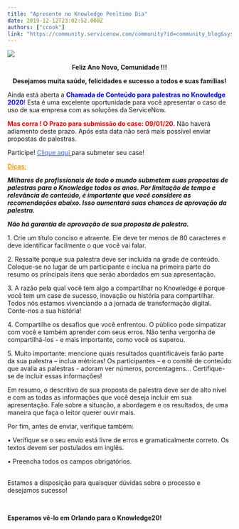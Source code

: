 ```yaml
---
title: "Apresente no Knowledge Penltimo Dia"
date: 2019-12-12T23:02:52.000Z
authors: ["ccook"]
link: "https://community.servicenow.com/community?id=community_blog&sys_id=502c8cfbdb69c890414eeeb5ca9619d5"
---
```

<p><strong><img style="max-width: 100%; max-height: 480px;" src="https://community.servicenow.com/068d854d1bbd8810a59033f2cd4bcbac.iix" /></strong></p>
<p style="text-align: center;"><strong>Feliz Ano Novo, Comunidade !!! </strong></p>
<p style="text-align: center;"><strong>Desejamos muita saúde, felicidades e sucesso a todos e suas famílias!</strong></p>
<p>Ainda está aberta a <span style="color: #0000ff;"><strong>Chamada de Conteúdo para palestras no Knowledge 2020</strong>!</span> Esta é uma excelente oportunidade para você apresentar o caso de uso de sua empresa com as soluções da ServiceNow.</p>
<p><span style="color: #ff0000;"><strong>Mas corra ! O Prazo para submissão do case: 09/01/20.</strong></span> Não haverá adiamento deste prazo. Após esta data não será mais possível enviar propostas de palestras.</p>
<p>Participe! <a href="https://reg.rainfocus.com/flow/servicenow/knowledge2020/cfcexternal/cfpHome" rel="nofollow"><span style="color: #3366ff;">Clique aqui</span> </a>para submeter seu case!</p>
<p><strong><span style="text-decoration: underline; color: #ff9900;">Dicas:</span></strong></p>
<p><em><strong>Milhares de profissionais de todo o mundo submetem suas propostas de palestras para o Knowledge todos os anos. Por limitação de tempo e relevância de conteúdo, é importante que você considere as recomendações abaixo. Isso aumentará suas chances de aprovação da palestra. </strong></em></p>
<p><em><strong>Não há garantia de aprovação de sua proposta de palestra.</strong></em></p>
<p>1. Crie um título conciso e atraente. Ele deve ter menos de 80 caracteres e deve identificar facilmente o que você vai falar.</p>
<p>2. Ressalte porque sua palestra deve ser incluída na grade de conteúdo. <br />Coloque-se no lugar de um participante e inclua na primeira parte do resumo os principais itens que serão abordados em sua apresentação.</p>
<p>3. A razão pela qual você tem algo a compartilhar no Knowledge é porque você tem um case de sucesso, inovação ou história para compartilhar. Todos nós estamos vivenciando a a jornada de transformação digital. Conte-nos a sua história!</p>
<p>4. Compartilhe os desafios que você enfrentou. O público pode simpatizar com você e também aprender com seus erros. Não tenha vergonha de compartilhá-los - e mais importante, como você os superou.</p>
<p>5. Muito importante: mencione quais resultados quantificáveis farão parte da sua palestra – inclua métricas! Os participantes – e o comitê de conteúdo que avalia as palestras - adoram ver números, porcentagens... Certifique-se de incluir essas informações!</p>
<p>Em resumo, o descritivo de sua proposta de palestra deve ser de alto nível e com as todas as informações que você deseja incluir em sua apresentação. Fale sobre a situação, a abordagem e os resultados, de uma maneira que faça o leitor querer ouvir mais.</p>
<p>Por fim, antes de enviar, verifique também:</p>
<p>• Verifique se o seu envio está livre de erros e gramaticalmente correto. Os textos devem ser postulados em inglês.</p>
<p>• Preencha todos os campos obrigatórios.</p>
<p><br />Estamos a disposição para quaisquer dúvidas sobre o processo e desejamos sucesso!</p>
<p> </p>
<p><strong>Esperamos vê-lo em Orlando para o Knowledge20!</strong></p>